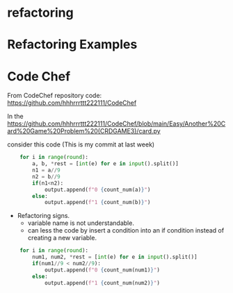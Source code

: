 # refactoring
# Refactoring Examples
# Code Chef

From CodeChef repository code: https://github.com/hhhrrrttt222111/CodeChef

In the https://github.com/hhhrrrttt222111/CodeChef/blob/main/Easy/Another%20Card%20Game%20Problem%20(CRDGAME3)/card.py

consider this code (This is my commit at last week)
```python
    for i in range(round):
        a, b, *rest = [int(e) for e in input().split()]
        n1 = a//9
        n2 = b//9
        if(n1<n2):
            output.append(f"0 {count_num(a)}")
        else:
            output.append(f"1 {count_num(b)}")
```

- Refactoring signs.
  - variable name is not understandable.
  - can less the code by insert a condition into an if condition instead of creating a new variable.
  
```python
    for i in range(round):
        num1, num2, *rest = [int(e) for e in input().split()]
        if(num1//9 < num2//9):
            output.append(f"0 {count_num(num1)}")
        else:
            output.append(f"1 {count_num(num2)}")
```
